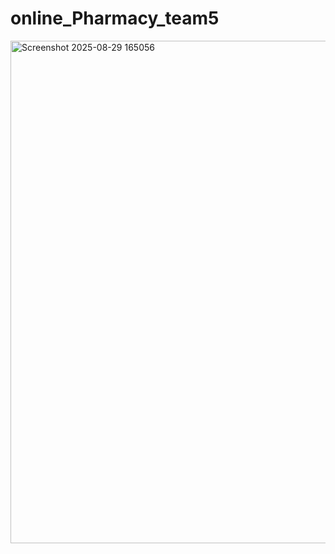 


# online_Pharmacy_team5

<img width="1517" height="804" alt="Screenshot 2025-08-29 165056" src="https://github.com/user-attachments/assets/807e02df-5a33-4372-827c-421425773a61" />

